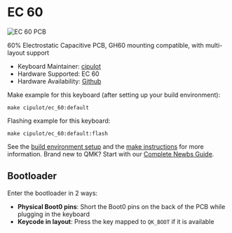 # EC 60

![EC 60 PCB](https://i.imgur.com/XNwsVOnh.png)

60% Electrostatic Capacitive PCB, GH60 mounting compatible, with multi-layout support

* Keyboard Maintainer: [cipulot](https://github.com/Cipulot)
* Hardware Supported: EC 60
* Hardware Availability: [Github](https://github.com/Cipulot/EC60)

Make example for this keyboard (after setting up your build environment):

    make cipulot/ec_60:default

Flashing example for this keyboard:

    make cipulot/ec_60:default:flash

See the [build environment setup](https://docs.qmk.fm/#/getting_started_build_tools) and the [make instructions](https://docs.qmk.fm/#/getting_started_make_guide) for more information. Brand new to QMK? Start with our [Complete Newbs Guide](https://docs.qmk.fm/#/newbs).

## Bootloader

Enter the bootloader in 2 ways:

* **Physical Boot0 pins**: Short the Boot0 pins on the back of the PCB while plugging in the keyboard
* **Keycode in layout**: Press the key mapped to `QK_BOOT` if it is available
